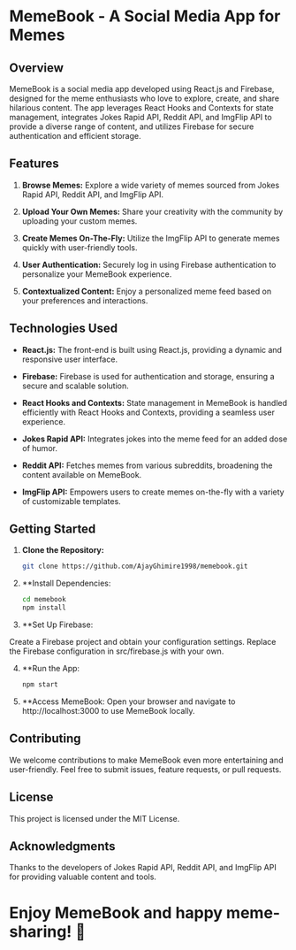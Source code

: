 # MemeBook - A Social Media App for Memes

## Overview

MemeBook is a social media app developed using React.js and Firebase, designed for the meme enthusiasts who love to explore, create, and share hilarious content. The app leverages React Hooks and Contexts for state management, integrates Jokes Rapid API, Reddit API, and ImgFlip API to provide a diverse range of content, and utilizes Firebase for secure authentication and efficient storage.

## Features

1. **Browse Memes:** Explore a wide variety of memes sourced from Jokes Rapid API, Reddit API, and ImgFlip API.

2. **Upload Your Own Memes:** Share your creativity with the community by uploading your custom memes.

3. **Create Memes On-The-Fly:** Utilize the ImgFlip API to generate memes quickly with user-friendly tools.

4. **User Authentication:** Securely log in using Firebase authentication to personalize your MemeBook experience.

5. **Contextualized Content:** Enjoy a personalized meme feed based on your preferences and interactions.

## Technologies Used

- **React.js:** The front-end is built using React.js, providing a dynamic and responsive user interface.

- **Firebase:** Firebase is used for authentication and storage, ensuring a secure and scalable solution.

- **React Hooks and Contexts:** State management in MemeBook is handled efficiently with React Hooks and Contexts, providing a seamless user experience.

- **Jokes Rapid API:** Integrates jokes into the meme feed for an added dose of humor.

- **Reddit API:** Fetches memes from various subreddits, broadening the content available on MemeBook.

- **ImgFlip API:** Empowers users to create memes on-the-fly with a variety of customizable templates.

## Getting Started

1. **Clone the Repository:**
   ```bash
   git clone https://github.com/AjayGhimire1998/memebook.git


2. **Install Dependencies:
   ```bash
   cd memebook
   npm install

2. **Set Up Firebase:

Create a Firebase project and obtain your configuration settings.
Replace the Firebase configuration in src/firebase.js with your own.

4. **Run the App:
   ```bash
   npm start
   
5. **Access MemeBook:
Open your browser and navigate to http://localhost:3000 to use MemeBook locally.

## Contributing
We welcome contributions to make MemeBook even more entertaining and user-friendly. Feel free to submit issues, feature requests, or pull requests.

## License
This project is licensed under the MIT License.

## Acknowledgments
Thanks to the developers of Jokes Rapid API, Reddit API, and ImgFlip API for providing valuable content and tools.

# Enjoy MemeBook and happy meme-sharing! 🎉


